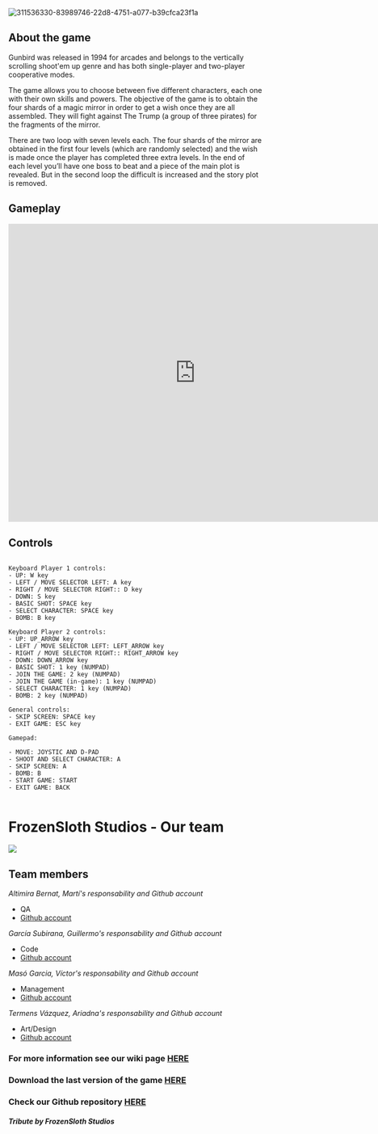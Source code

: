 
![311536330-83989746-22d8-4751-a077-b39cfca23f1a](https://github.com/algars15/TheGoonies-Game/assets/160216136/a27df56e-8c77-4e62-af60-50694284cebf)

## About the game

Gunbird was released in 1994 for arcades and belongs to the vertically scrolling shoot'em up genre and has both single-player and two-player cooperative modes.

The game allows you to choose between five different characters, each one with their own skills and powers. The objective of the game is to obtain the four shards  of a magic mirror in order to get a wish once they are all assembled. They will fight against The Trump (a group of three pirates) for the fragments of the mirror.

There are two loop with seven levels each. The four shards of the mirror are obtained in the first four levels (which are randomly selected) and the wish is made once the player has completed three extra levels. In the end of each level you’ll have one boss to beat and a piece of the main plot is revealed. But in the second loop the difficult is increased and the story plot is removed.

## Gameplay

<iframe width="740" height="590" src="https://www.youtube.com/embed/yBFzOEv0snY" frameborder="0" allowfullscreen></iframe>

## Controls
~~~~~~~~~~~~~~~

Keyboard Player 1 controls:
- UP: W key
- LEFT / MOVE SELECTOR LEFT: A key
- RIGHT / MOVE SELECTOR RIGHT:: D key
- DOWN: S key
- BASIC SHOT: SPACE key
- SELECT CHARACTER: SPACE key 
- BOMB: B key

Keyboard Player 2 controls:
- UP: UP_ARROW key
- LEFT / MOVE SELECTOR LEFT: LEFT_ARROW key
- RIGHT / MOVE SELECTOR RIGHT:: RIGHT_ARROW key
- DOWN: DOWN_ARROW key
- BASIC SHOT: 1 key (NUMPAD)
- JOIN THE GAME: 2 key (NUMPAD)
- JOIN THE GAME (in-game): 1 key (NUMPAD)
- SELECT CHARACTER: 1 key (NUMPAD)
- BOMB: 2 key (NUMPAD)

General controls:
- SKIP SCREEN: SPACE key
- EXIT GAME: ESC key

Gamepad:

- MOVE: JOYSTIC AND D-PAD
- SHOOT AND SELECT CHARACTER: A 
- SKIP SCREEN: A
- BOMB: B
- START GAME: START
- EXIT GAME: BACK


~~~~~~~~~~~~~~~

# FrozenSloth Studios - Our team

![](frozenSlothStudios_team.JPG)

## Team members

_Altimira Bernat, Martí's responsability and Github account_

* QA
* [Github account](https://github.com/martimab)

_García Subirana, Guillermo's responsability and Github account_

* Code
* [Github account](https://github.com/Wilhelman)

_Masó Garcia, Víctor's responsability and Github account_

* Management
* [Github account](https://github.com/nintervik)

_Termens Vázquez, Ariadna's responsability and Github account_

* Art/Design
* [Github account](https://github.com/AriTeva)



### For more information see our wiki page [HERE](https://github.com/Wilhelman/Gunbird_P01/wiki)
### Download the last version of the game [HERE](https://github.com/Wilhelman/Gunbird_P01/releases/tag/v1.0)
### Check our Github repository [HERE](https://github.com/Wilhelman/Gunbird_P01)




#### _Tribute by FrozenSloth Studios_
